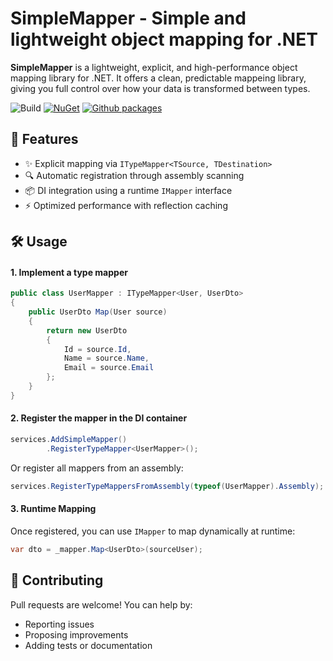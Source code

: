 
# SimpleMapper - Simple and lightweight object mapping for .NET

**SimpleMapper** is a lightweight, explicit, and high-performance object mapping library for .NET. It offers a clean, predictable mappeing library, giving you full control over how your data is transformed between types.

![Build](https://github.com/guimrz/SimpleMapper/workflows/Build/badge.svg)
[![NuGet](http://img.shields.io/nuget/vpre/Guimrz.SimpleMapper.svg?label=NuGet)](https://www.nuget.org/packages/Guimrz.SimpleMapper/)
[![Github packages](https://img.shields.io/github/r-package/v/guimrz/SimpleMapper.svg?label=GithubPackages)](https://github.com/guimrz/SimpleMapper/pkgs/nuget/Guimrz.SimpleMapper)

## 🚀 Features

- ✨ Explicit mapping via `ITypeMapper<TSource, TDestination>`
- 🔍 Automatic registration through assembly scanning
- 📦 DI integration using a runtime `IMapper` interface
- ⚡️ Optimized performance with reflection caching

## 🛠️ Usage

#### 1. Implement a type mapper

```csharp
public class UserMapper : ITypeMapper<User, UserDto>
{
    public UserDto Map(User source)
    {
        return new UserDto
        {
            Id = source.Id,
            Name = source.Name,
            Email = source.Email
        };
    }
}
```

#### 2. Register the mapper in the DI container

```csharp
services.AddSimpleMapper()
        .RegisterTypeMapper<UserMapper>();
```

Or register all mappers from an assembly:

```csharp
services.RegisterTypeMappersFromAssembly(typeof(UserMapper).Assembly);
```

#### 3. Runtime Mapping

Once registered, you can use `IMapper` to map dynamically at runtime:

```csharp
var dto = _mapper.Map<UserDto>(sourceUser);
```

## 🤝 Contributing

Pull requests are welcome! You can help by:

- Reporting issues
- Proposing improvements
- Adding tests or documentation

